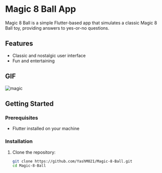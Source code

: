 # Magic 8 Ball App

Magic 8 Ball is a simple Flutter-based app that simulates a classic Magic 8 Ball toy, providing answers to yes-or-no questions.

## Features

- Classic and nostalgic user interface
- Fun and entertaining

## GIF

![magic](https://github.com/YashM021/Dicee/assets/156659124/eb59ed26-7ceb-406f-9640-dcd9da0ac0af)

## Getting Started

### Prerequisites

- Flutter installed on your machine

### Installation

1. Clone the repository:

   ```bash
   git clone https://github.com/YashM021/Magic-8-Ball.git
   cd Magic-8-Ball
